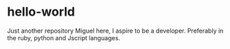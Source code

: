 # hello-world
Just another repository
Miguel here, I aspire to be a developer. Preferably in the ruby, python and Jscript languages.
